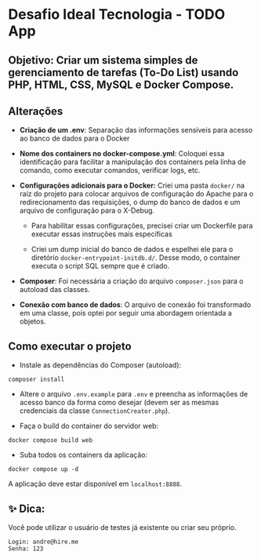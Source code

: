 # Desafio Ideal Tecnologia - TODO App

## Objetivo: Criar um sistema simples de gerenciamento de tarefas (To-Do List) usando PHP, HTML, CSS, MySQL e Docker Compose.

## Alterações

- **Criação de um .env**: Separação das informações sensíveis para acesso ao banco de dados para o Docker

- **Nome dos containers no docker-compose.yml**: Coloquei essa identificação para facilitar a manipulação dos containers pela linha de comando, como executar comandos, verificar logs, etc.

- **Configurações adicionais para o Docker:** Criei uma pasta `docker/` na raíz do projeto para colocar arquivos de configuração do Apache para o redirecionamento das requisições, o dump do banco de dados e um arquivo de configuração para o X-Debug.

  - Para habilitar essas configurações, precisei criar um Dockerfile para executar essas instruções mais específicas

  - Criei um dump inicial do banco de dados e espelhei ele para o diretório `docker-entrypoint-initdb.d/`. Desse modo, o container executa o script SQL sempre que é criado.

- **Composer**: Foi necessária a criação do arquivo `composer.json` para o autoload das classes.

- **Conexão com banco de dados**: O arquivo de conexão foi transformado em uma classe, pois optei por seguir uma abordagem orientada a objetos.

## Como executar o projeto

- Instale as dependências do Composer (autoload): 

```
composer install
```

- Altere o arquivo `.env.example` para `.env` e preencha as informações de acesso banco da forma como desejar (devem ser as mesmas credenciais da classe `ConnectionCreator.php`).

- Faça o build do container do servidor web:

```
docker compose build web
```

- Suba todos os containers da aplicação:

```
docker compose up -d
```

A aplicação deve estar disponível em `localhost:8888`.

## ✨ Dica:

Você pode utilizar o usuário de testes já existente ou criar seu próprio.

```
Login: andre@hire.me
Senha: 123
```
